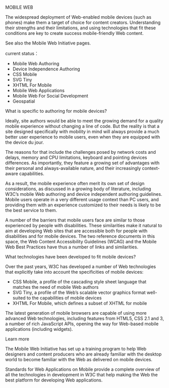 MOBILE WEB

The widespread deployment of Web-enabled mobile devices (such as phones) make them a target of choice for content creators. Understanding their strengths and their limitations, and using technologies that fit these conditions are key to create success mobile-friendly Web content.

See also the Mobile Web Initiative pages.

current status：
+ Mobile Web Authoring
+ Device Independence Authoring
+ CSS Mobile
+ SVG Tiny
+ XHTML For Mobile
+ Mobile Web Applications
+ Mobile Web For Social Development
+ Geospatial

What is specific to authoring for mobile devices?

Ideally, site authors would be able to meet the growing demand for a quality mobile experience without changing a line of code. But the reality is that a site designed specifically with mobility in mind will always provide a much better user experience to mobile users, even when they are equipped with the device du jour.

The reasons for that include the challenges posed by network costs and delays, memory and CPU limitations, keyboard and pointing devices differences. As importantly, they feature a growing set of advantages with their personal and always-available nature, and their increasingly context-aware capabilities.

As a result, the mobile experience often merit its own set of design considerations, as discussed in a growing body of literature, including W3C’s mobile Web authoring and device independent authoring guidelines. Mobile users operate in a very different usage context than PC users, and providing them with an experience customized to their needs is likely to be the best service to them.

A number of the barriers that mobile users face are similar to those experienced by people with disabilities. These similarities make it natural to aim at developing Web sites that are accessible both for people with disabilities and for mobile devices. The two reference documents in this space, the Web Content Accessibility Guidelines (WCAG) and the Mobile Web Best Practices have thus a number of links and similarities.

What technologies have been developed to fit mobile devices?

Over the past years, W3C has developed a number of Web technologies that explicitly take into account the specificities of mobile devices:

+ CSS Mobile, a profile of the cascading style sheet language that matches the need of mobile Web authors
+ SVG Tiny, a profile of the Web’s scalable vector graphics format well-suited to the capabilities of mobile devices
+ XHTML For Mobile, which defines a subset of XHTML for mobile

The latest generation of mobile browsers are capable of using more advanced Web technologies, including features from HTML5, CSS 2.1 and 3, a number of rich JavaScript APIs, opening the way for Web-based mobile applications (including widgets).

Learn more

The Mobile Web Initiative has set up a training program to help Web designers and content producers who are already familiar with the desktop world to become familiar with the Web as delivered on mobile devices.

Standards for Web Applications on Mobile provide a complete overview of all the technologies in development in W3C that help making the Web the best platform for developing Web applications.